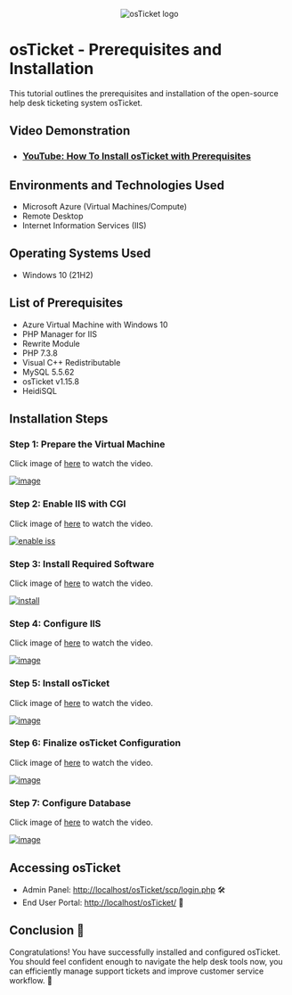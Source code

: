 <p align="center">
<img src="https://i.imgur.com/Clzj7Xs.png" alt="osTicket logo"/>
</p>

<h1>osTicket - Prerequisites and Installation</h1>
This tutorial outlines the prerequisites and installation of the open-source help desk ticketing system osTicket.<br />


<h2>Video Demonstration</h2>

- ### [YouTube: How To Install osTicket with Prerequisites](https://www.youtube.com)

<h2>Environments and Technologies Used</h2>

- Microsoft Azure (Virtual Machines/Compute)
- Remote Desktop
- Internet Information Services (IIS)

<h2>Operating Systems Used </h2>

- Windows 10</b> (21H2)

<h2>List of Prerequisites</h2>

- Azure Virtual Machine with Windows 10
- PHP Manager for IIS
- Rewrite Module
- PHP 7.3.8
- Visual C++ Redistributable
- MySQL 5.5.62
- osTicket v1.15.8
- HeidiSQL


<h2>Installation Steps</h2>

### Step 1: Prepare the Virtual Machine
<p>

Click image of <a href="https://youtu.be/6dKINyY88mE" target="_blank">here</a> to watch the video.
</p>
<a href="https://youtu.be/6dKINyY88mE" target="_blank">
   
![image](https://github.com/user-attachments/assets/667a9d98-9e7f-40cd-8e59-b1b9d98a5b40)
</a>


### Step 2: Enable IIS with CGI
<p>
Click image of <a href="https://youtu.be/odx3TQzM-bY" target="_blank">here</a> to watch the video.
</p>
<a href="https://youtu.be/odx3TQzM-bY" target="_blank">

![enable iss](https://github.com/user-attachments/assets/fca3fd54-a6c6-4f36-820a-3b21ef67d959)
</a>

### Step 3: Install Required Software
<p>
Click image of <a href="https://youtu.be/BMje8L5Fo4o" target="_blank">here</a> to watch the video.
</p>
<a href="https://youtu.be/BMje8L5Fo4o" target="_blank">

![install](https://github.com/user-attachments/assets/cc42a362-df2f-4fb4-9bc4-68503fa242c3)
</a> 

### Step 4: Configure IIS
<p>
Click image of <a href="https://youtu.be/1a53JY0bQhU" target="_blank">here</a> to watch the video.
</p>
<a href="https://youtu.be/1a53JY0bQhU" target="_blank">

![image](https://github.com/user-attachments/assets/eb9c8a31-5f83-475f-b2db-f138a2d27b90)
</a>

### Step 5: Install osTicket
<p>
Click image of <a href="https://youtu.be/nauIJJ63xIs" target="_blank">here</a> to watch the video.
</p>
<a href="https://youtu.be/nauIJJ63xIs" target="_blank">
  
![image](https://github.com/user-attachments/assets/fb4f8e39-842c-467c-bd38-819aa6bb3938)
</a>

### Step 6: Finalize osTicket Configuration
<p>
Click image of <a href="https://youtu.be/YVgKR3T3yP8" target="_blank">here</a> to watch the video.
</p>
<a href="https://youtu.be/YVgKR3T3yP8" target="_blank">

![image](https://github.com/user-attachments/assets/b7b87c1c-2f65-41f8-a55e-f8cd2eac65c1)
</a>

### Step 7: Configure Database
<p>
Click image of <a href="https://youtu.be/_tqUPJ1b5WM" target="_blank">here</a> to watch the video.
</p>
<a href="https://youtu.be/_tqUPJ1b5WM" target="_blank">

![image](https://github.com/user-attachments/assets/faa68ddf-26a6-4eb6-a9d3-743455bda596)
</a>

<h2>Accessing osTicket</h2>
<ul>
  <li>Admin Panel: <a href="http://localhost/osTicket/scp/login.php" target="_blank">http://localhost/osTicket/scp/login.php</a> 🛠️</li>
  <li>End User Portal: <a href="http://localhost/osTicket/" target="_blank">http://localhost/osTicket/</a> 🌟</li>
</ul>

<h2>Conclusion 🎉</h2>
<p>
Congratulations! You have successfully installed and configured osTicket. You should feel confident enough to navigate the help desk tools now, you can efficiently manage support tickets and improve customer service workflow. 🚀
</p>
